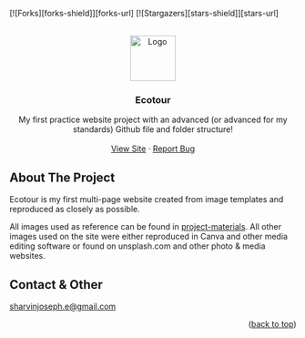 <!-- Improved compatibility of back to top link: See: https://github.com/othneildrew/Best-README-Template/pull/73 -->
<a name="readme-top"></a>
<!--
*** Thanks for checking out the Best-README-Template. If you have a suggestion
*** that would make this better, please fork the repo and create a pull request
*** or simply open an issue with the tag "enhancement".
*** Don't forget to give the project a star!
*** Thanks again! Now go create something AMAZING! :D
-->



<!-- PROJECT SHIELDS -->
<!--
*** I'm using markdown "reference style" links for readability.
*** Reference links are enclosed in brackets [ ] instead of parentheses ( ).
*** See the bottom of this document for the declaration of the reference variables
*** for contributors-url, forks-url, etc. This is an optional, concise syntax you may use.
*** https://www.markdownguide.org/basic-syntax/#reference-style-links
-->
[![Forks][forks-shield]][forks-url]
[![Stargazers][stars-shield]][stars-url]


<!-- PROJECT LOGO -->
<br />
<div align="center">
  <a href="https://raw.githubusercontent.com/jos3ph1205/ecotour/main/public/images/logo/icon.png">
    <img src="images/logo.png" alt="Logo" width="80" height="80">
  </a>

  <h3 align="center">Ecotour</h3>

  <p align="center">
    My first practice website project with an advanced (or advanced for my standards) Github file and folder structure!
    <br />
    <br />
    <a href="https://jos3ph1205.github.io/ecotour/">View Site</a>
    ·
    <a href="https://github.com/jos3ph1205/ecotour/issues/new?labels=bug&template=bug-report---.md">Report Bug</a>
  </p>
</div>



<!-- ABOUT THE PROJECT -->
## About The Project

<!-- [![Product Name Screen Shot][product-screenshot]](https://example.com) -->

Ecotour is my first multi-page website created from image templates and reproduced as closely as possible.

All images used as reference can be found in [project-materials](https://github.com/jos3ph1205/ecotour/tree/main/project-materials). All other images used on the site were either reproduced in Canva and other media editing software or found on unsplash.com and other photo & media websites.


<!-- CONTACT -->
## Contact & Other

sharvinjoseph.e@gmail.com



<p align="right">(<a href="#readme-top">back to top</a>)</p>



<!-- MARKDOWN LINKS & IMAGES -->
<!-- https://www.markdownguide.org/basic-syntax/#reference-style-links -->
[linkedin-url]: https://linkedin.com/in/othneildrew
[product-screenshot]: images/screenshot.png